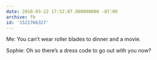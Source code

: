 ```yaml
---
date: 2018-03-22 17:52:07.000000000 -07:00
archive: fb
id: '1521766327'
---
```


Me: You can’t wear roller blades to dinner and a movie. 

Sophie: Oh so there’s a dress code to go out with you now?
